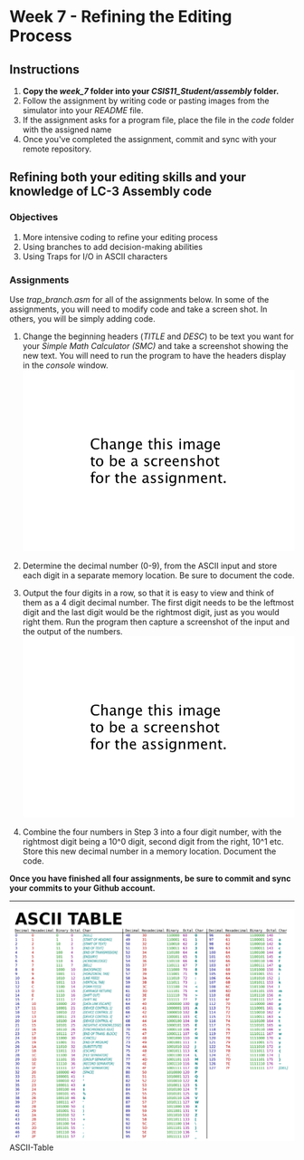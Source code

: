 # Week 7 - Refining the Editing Process

## Instructions

1. **Copy the *week_7* folder into your *CSIS11_Student/assembly* folder.**
2. Follow the assignment by writing code or pasting images from the simulator into your *README* file.
3. If the assignment asks for a program file, place the file in the *code* folder with the assigned name
4. Once you've completed the assignment, commit and sync with your remote repository.

## Refining both your editing skills and your knowledge of LC-3 Assembly code

### Objectives
1. More intensive coding to refine your editing process
2. Using branches to add decision-making abilities
3. Using Traps for I/O in ASCII characters

### Assignments
Use *trap_branch.asm* for all of the assignments below. In some of the assignments, you will need to modify code and take a screen shot. In others, you will be simply adding code. 

1. Change the beginning headers (*TITLE* and *DESC*) to be text you want for your *Simple Math Calculator (SMC)* and take a screenshot showing the new text. You will need to run the program to have the headers display in the *console* window.
![](../../static/changethistoimagename.png)

2. Determine the decimal number (0-9), from the ASCII input and store each digit in a separate memory location. Be sure to document the code.

3. Output the four digits in a row, so that it is easy to view and think of them as a 4 digit decimal number. The first digit needs to be the leftmost digit and the last digit would be the rightmost digit, just as you would right them. Run the program then capture a screenshot of the input and the output of the numbers.
![](../../static/changethistoimagename.png)

4. Combine the four numbers in Step 3 into a four digit number, with the rightmost digit being a 10^0 digit, second digit from the right, 10^1 etc. Store this new decimal number in a memory location. Document the code.

**Once you have finished all four assignments, be sure to commit and sync your commits to your Github account.**


-----
![](../../static/ASCII-Table.svg)
ASCII-Table